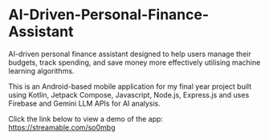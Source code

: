 # AI-Driven-Personal-Finance-Assistant
AI-driven personal finance assistant designed to help users manage their budgets, track spending, and save money more effectively utilising machine learning algorithms.

This is an Android-based mobile application for my final year project built using Kotlin, Jetpack Compose, Javascript, Node.js, Express.js and uses Firebase and Gemini LLM APIs for AI analysis.

Click the link below to view a demo of the app:
https://streamable.com/so0mbg